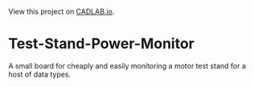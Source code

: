 View this project on [CADLAB.io](https://cadlab.io/project/27045). 

# Test-Stand-Power-Monitor
A small board for cheaply and easily monitoring a motor test stand for a host of data types.
